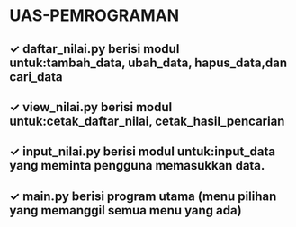 # UAS-PEMROGRAMAN
## ✓ daftar_nilai.py berisi modul untuk:tambah_data, ubah_data, hapus_data,dan cari_data
## ✓ view_nilai.py berisi modul untuk:cetak_daftar_nilai, cetak_hasil_pencarian
## ✓ input_nilai.py berisi modul untuk:input_data yang meminta pengguna memasukkan data.
## ✓ main.py berisi program utama (menu pilihan yang memanggil semua menu yang ada)
